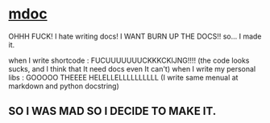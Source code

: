 # [mdoc](./mdoc/mdoc.md)

OHHH FUCK! I hate writing docs!
I WANT BURN UP THE DOCS!!
so... I made it.

when I write shortcode : FUCUUUUUUUCKKKCKIJNG!!!! (the code looks sucks, and I think that It need docs even It can't)
when I write my personal libs : GOOOOO THEEEE HELELLELLLLLLLLLL (I write same menual at markdown and python docstring)

## SO I WAS MAD SO I DECIDE TO MAKE IT.

